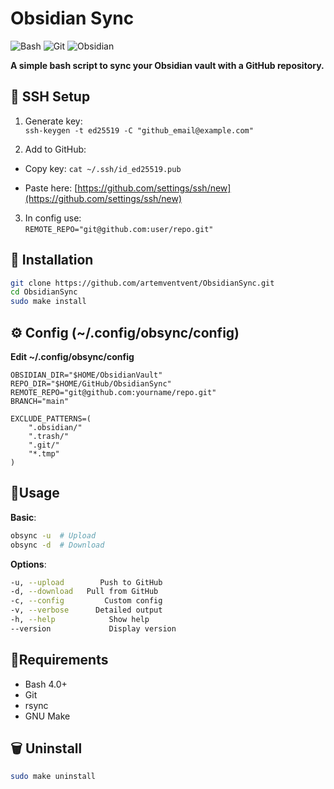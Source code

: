 # Obsidian Sync

![Bash](https://img.shields.io/badge/shell_script-%23121011.svg?style=for-the-badge&logo=gnu-bash&logoColor=white)
![Git](https://img.shields.io/badge/git-%23F05033.svg?style=for-the-badge&logo=git&logoColor=white)
![Obsidian](https://img.shields.io/badge/Obsidian-%23483699.svg?style=for-the-badge&logo=obsidian&logoColor=white)

**A simple bash script to sync your Obsidian vault with a GitHub repository.**

## 🔑 SSH Setup

1. Generate key:  
    `ssh-keygen -t ed25519 -C "github_email@example.com"`
    
2. Add to GitHub:
    
- Copy key: `cat ~/.ssh/id_ed25519.pub`
	
- Paste here: [https://github.com/settings/ssh/new](https://github.com/settings/ssh/new)
    
3. In config use:  
    `REMOTE_REPO="git@github.com:user/repo.git"`
    

## 🚀 Installation
```bash
git clone https://github.com/artemventvent/ObsidianSync.git
cd ObsidianSync
sudo make install
```
## ⚙️ Config (~/.config/obsync/config)
**Edit ~/.config/obsync/config**
```
OBSIDIAN_DIR="$HOME/ObsidianVault"
REPO_DIR="$HOME/GitHub/ObsidianSync"
REMOTE_REPO="git@github.com:yourname/repo.git"
BRANCH="main"

EXCLUDE_PATTERNS=(
    ".obsidian/"
    ".trash/"
    ".git/"
    "*.tmp"
)
```
## 🔄Usage

**Basic**:
```bash
obsync -u  # Upload
obsync -d  # Download
```

**Options**:
```bash
-u, --upload        Push to GitHub
-d, --download   Pull from GitHub
-c, --config         Custom config
-v, --verbose      Detailed output
-h, --help            Show help
--version             Display version
```	

## 📄Requirements

- Bash 4.0+
- Git
- rsync
- GNU Make
## 🗑️ Uninstall

```bash
sudo make uninstall
```
